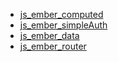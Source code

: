 - [js_ember_computed](js_ember_computed.md)
- [js_ember_simpleAuth](js_ember_simpleAuth.md)
- [js_ember_data](js_ember_data.md)
- [js_ember_router](js_ember_router.md)
